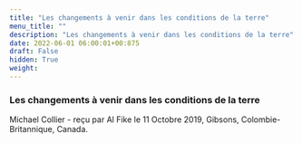 ```yaml
---
title: "Les changements à venir dans les conditions de la terre"
menu_title: ""
description: "Les changements à venir dans les conditions de la terre"
date: 2022-06-01 06:00:01+00:875
draft: False
hidden: True
weight:
---
```

### Les changements à venir dans les conditions de la terre

Michael Collier - reçu par Al Fike le 11 Octobre 2019, Gibsons, Colombie-Britannique, Canada.



